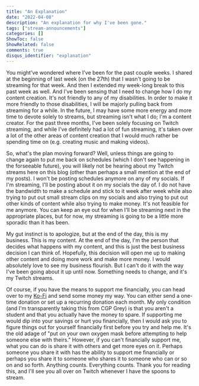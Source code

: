 ```yaml
---
title: "An Explanation"
date: "2022-04-08"
description: "An explanation for why I've been gone."
tags: ["stream-announcements"]
categories: []
ShowToc: false
ShowRelated: false
comments: true
disqus_identifier: "explanation"
---
```


You might've wondered where I've been for the past couple weeks. I shared at the beginning of last week (on the 27th) that I wasn't going to be streaming for that week. And then I extended my week-long break to this past week as well. And I've been sensing that I need to change how I do my content creation. It's not friendly to any of my disabilities. In order to make it more friendly to those disabilities, I will be majorly pulling back from streaming for a while. In the future, I may have some more energy and more time to devote solely to streams, but streaming isn't what I do; I'm a content creator. For the past three months, I've been solely focusing on Twitch streaming, and while I've definitely had a lot of fun streaming, it's taken over a lot of the other areas of content creation that I would much rather be spending time on (e.g. creating music and making videos).

So, what's the plan moving forward? Well, unless things are going to change again to put me back on schedules (which I don't see happening in the forseeable future), you will likely not be hearing about my Twitch streams here on this blog (other than perhaps a small mention at the end of my posts). I won't be posting schedules anymore on any of my socials. If I'm streaming, I'll be posting about it on my socials the day of. I do not have the bandwidth to make a schedule and stick to it week after week while also trying to put out small stream clips on my socials and also trying to put out other kinds of content while also trying to make money. It's not feasible for me anymore. You can keep an eye out for when I'll be streaming next in the appropriate places, but for now, my streaming is going to be a little more sporadic than it has been.

My gut instinct is to apologize, but at the end of the day, this is my business. This is my content. At the end of the day, I'm the person that decides what happens with my content, and this is just the best business decision I can think of. Hopefully, this decision will open me up to making other content and doing more work and make more money. I would absolutely love to see my business flourish. But I can't do it with the way I've been going about it up until now. Something needs to change, and it's my Twitch streams.

Of course, if you have the means to support me financially, you can head over to my [Ko-Fi](https://ko-fi.com/cityboundforest) and send some money my way. You can either send a one-time donation or set up a recurring donation each month. My only condition (and I'm transparently taking this from CGP Grey) is that you aren't a student and that you actually have the money to spare. If supporting me would dip into your savings or hurt you financially, then I would ask you to figure things out for yourself financially first before you try and help me. It's the old adage of "put on your own oxygen mask before attempting to help someone else with theirs." However, if you can't financially support me, what you can do is share it with others and get more eyes on it. Perhaps someone you share it with has the ability to support me financially or perhaps you share it to someone who shares it to someone who can or so on and so forth. Anything counts. Everything counts. Thank you for reading this, and I'll see you all over on Twitch whenever I have the spoons to stream.